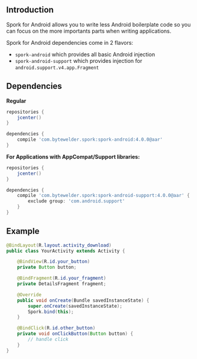 ## Introduction

Spork for Android allows you to write less Android boilerplate code so you can focus on the more importants parts when writing applications.

Spork for Android dependencies come in 2 flavors:

- `spork-android` which provides all basic Android injection
- `spork-android-support` which provides injection for `android.support.v4.app.Fragment`

## Dependencies

**Regular**
```groovy
repositories {
    jcenter()
}

dependencies {
    compile 'com.bytewelder.spork:spork-android:4.0.0@aar'
}
```

**For Applications with AppCompat/Support libraries:**
```groovy
repositories {
    jcenter()
}

dependencies {
    compile 'com.bytewelder.spork:spork-android-support:4.0.0@aar' {
        exclude group: 'com.android.support'
    }
}
```

## Example

```java
@BindLayout(R.layout.activity_download)
public class YourActivity extends Activity {

    @BindView(R.id.your_button)
    private Button button;

    @BindFragment(R.id.your_fragment)
    private DetailsFragment fragment;

    @Override
    public void onCreate(Bundle savedInstanceState) {
        super.onCreate(savedInstanceState);
        Spork.bind(this);
    }

    @BindClick(R.id.other_button)
    private void onClickButton(Button button) {
        // handle click
    }
}
```